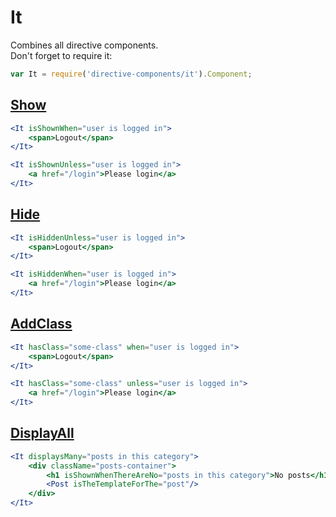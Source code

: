 # It #
Combines all directive components.  
Don't forget to require it:
```js  
var It = require('directive-components/it').Component;
```

## [Show](https://github.com/MonstroThemes/directive-components/tree/master/show/) ##
```jsx  
<It isShownWhen="user is logged in">
	<span>Logout</span>
</It>

<It isShownUnless="user is logged in">
	<a href="/login">Please login</a>
</It>
```

## [Hide](https://github.com/MonstroThemes/directive-components/tree/master/hide/) ##
```jsx  
<It isHiddenUnless="user is logged in">
	<span>Logout</span>
</It>

<It isHiddenWhen="user is logged in">
	<a href="/login">Please login</a>
</It>
```

## [AddClass](https://github.com/MonstroThemes/directive-components/tree/master/add-class/) ##
```jsx  
<It hasClass="some-class" when="user is logged in">
	<span>Logout</span>
</It>

<It hasClass="some-class" unless="user is logged in">
	<a href="/login">Please login</a>
</It>
```

## [DisplayAll](https://github.com/MonstroThemes/directive-components/tree/master/display-all/) ##
```jsx  
<It displaysMany="posts in this category">
	<div className="posts-container">
		<h1 isShownWhenThereAreNo="posts in this category">No posts</h1>
		<Post isTheTemplateForThe="post"/>
	</div>
</It>
```
